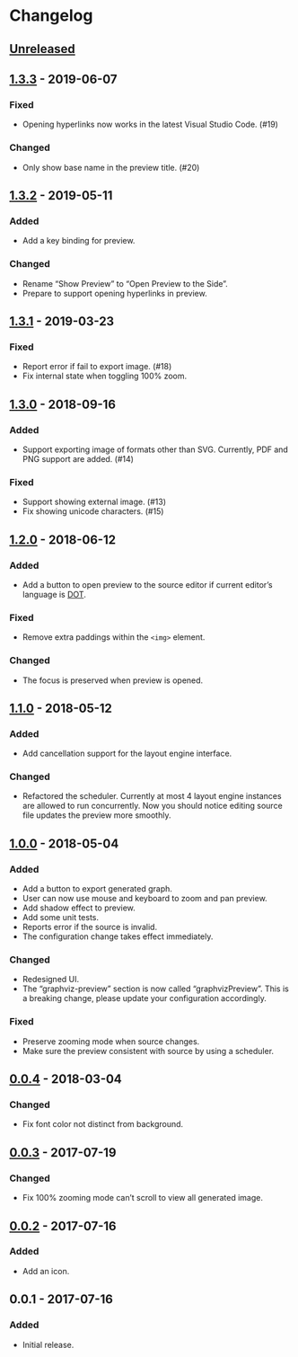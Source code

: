 # Changelog

## [Unreleased]

## [1.3.3] - 2019-06-07

### Fixed

- Opening hyperlinks now works in the latest Visual Studio Code. (#19)

### Changed

- Only show base name in the preview title. (#20)

## [1.3.2] - 2019-05-11

### Added

- Add a key binding for preview.

### Changed

- Rename “Show Preview” to “Open Preview to the Side”.
- Prepare to support opening hyperlinks in preview.

## [1.3.1] - 2019-03-23

### Fixed

- Report error if fail to export image. (#18)
- Fix internal state when toggling 100% zoom.

## [1.3.0] - 2018-09-16

### Added

- Support exporting image of formats other than SVG. Currently, PDF and PNG support are added. (#14)

### Fixed

- Support showing external image. (#13)
- Fix showing unicode characters. (#15)

## [1.2.0] - 2018-06-12

### Added

- Add a button to open preview to the source editor if current editor’s language is
  [DOT](https://en.wikipedia.org/wiki/DOT_(graph_description_language)).

### Fixed

- Remove extra paddings within the `<img>` element.

### Changed

- The focus is preserved when preview is opened.

## [1.1.0] - 2018-05-12

### Added

- Add cancellation support for the layout engine interface.

### Changed

- Refactored the scheduler. Currently at most 4 layout engine instances are allowed to run concurrently. Now you should
  notice editing source file updates the preview more smoothly.

## [1.0.0] - 2018-05-04

### Added

- Add a button to export generated graph.
- User can now use mouse and keyboard to zoom and pan preview.
- Add shadow effect to preview.
- Add some unit tests.
- Reports error if the source is invalid.
- The configuration change takes effect immediately.

### Changed

- Redesigned UI.
- The “graphviz-preview” section is now called “graphvizPreview”. This is a breaking change, please update your
  configuration accordingly.

### Fixed

- Preserve zooming mode when source changes.
- Make sure the preview consistent with source by using a scheduler.

## [0.0.4] - 2018-03-04

### Changed

- Fix font color not distinct from background.

## [0.0.3] - 2017-07-19

### Changed

- Fix 100% zooming mode can’t scroll to view all generated image.

## [0.0.2] - 2017-07-16

### Added

- Add an icon.

## 0.0.1 - 2017-07-16

### Added

- Initial release.

[Unreleased]: https://github.com/EFanZh/Graphviz-Preview/compare/v1.3.3...master
[1.3.3]: https://github.com/EFanZh/Graphviz-Preview/compare/v1.3.2...v1.3.3
[1.3.2]: https://github.com/EFanZh/Graphviz-Preview/compare/v1.3.1...v1.3.2
[1.3.1]: https://github.com/EFanZh/Graphviz-Preview/compare/v1.3.0...v1.3.1
[1.3.0]: https://github.com/EFanZh/Graphviz-Preview/compare/v1.2.0...v1.3.0
[1.2.0]: https://github.com/EFanZh/Graphviz-Preview/compare/v1.1.0...v1.2.0
[1.1.0]: https://github.com/EFanZh/Graphviz-Preview/compare/v1.0.0...v1.1.0
[1.0.0]: https://github.com/EFanZh/Graphviz-Preview/compare/v0.0.4...v1.0.0
[0.0.4]: https://github.com/EFanZh/Graphviz-Preview/compare/v0.0.3...v0.0.4
[0.0.3]: https://github.com/EFanZh/Graphviz-Preview/compare/v0.0.2...v0.0.3
[0.0.2]: https://github.com/EFanZh/Graphviz-Preview/compare/v0.0.1...v0.0.2
